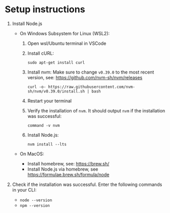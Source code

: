 # Setup instructions

1. Install Node.js

   - On Windows Subsystem for Linux (WSL2):

     1. Open wsl/Ubuntu terminal in VSCode

     2. Install cURL:

        ```
        sudo apt-get install curl
        ```

     3. Install nvm:
        Make sure to change `v0.39.0` to the most recent version, see: https://github.com/nvm-sh/nvm/releases

        ```
        curl -o- https://raw.githubusercontent.com/nvm-sh/nvm/v0.39.0/install.sh | bash
        ```

     4. Restart your terminal

     5. Verify the installation of `nvm`. It should output `nvm` if the installation was successful:

        ```
        command -v nvm
        ```

     6. Install Node.js:

        ```
        nvm install --lts
        ```

   - On MacOS:
     - Install homebrew, see: https://brew.sh/
     - Install Node.js via homebrew, see https://formulae.brew.sh/formula/node

2. Check if the installation was successful. Enter the following commands in your CLI:
   - `node --version`
   - `npm --version`
